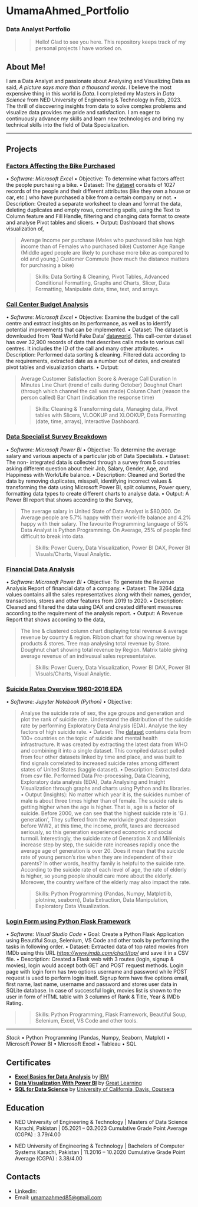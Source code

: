 # UmamaAhmed_Portfolio
### Data Analyst Portfolio

>> Hello! Glad to see you here. This repository keeps track of my personal projects I have worked on. 

## About Me!
I am a Data Analyst and passionate about Analysing and Visualizing Data as said, _A picture says more than a thousand words_. I believe the most expensive thing in this world is *Data*. I completed my Masters in _Data Science_ from NED University of Engineering & Technology in Feb, 2023. The thrill of discovering insights from data to solve complex problems and visualize data provides me pride and satisfaction. I am eager to continuously advance my skills and learn new technologies and bring my technical skills into the field of Data Specialization.

***

## Projects

### [Factors Affecting the Bike Purchased]()
•	_Software: Microsoft Excel_
•	Objective: To determine what factors affect the people purchasing a bike.
•	Dataset: The [dataset]() consists of 1027 records of the people and their different attributes (like they own a house or car, etc.) who have purchased a bike from a certain company or not. 
•	Description: Created a separate worksheet to clean and format the data, deleting duplicates and empty rows, correcting spells, using the Text to Column feature and Fill Handle, filtering and changing data format to create and analyse Pivot tables and slicers.
•	Output: Dashboard that shows visualization of, 
> Average Income per purchase (Males who purchased bike has high income than of Females who purchased bike) 
>	Customer Age Range (Middle aged people are likely to purchase more bike as compared to old and young.)
>	Customer Commute (how much the distance matters for purchasing a bike)
>> Skills: Data Sorting & Cleaning, Pivot Tables, Advanced Conditional Formatting, Graphs and Charts, Slicer, Data Formatting, Manipulate date, time, text, and arrays.

### [Call Center Budget Analysis]()
•	_Software: Microsoft Excel_
•	Objective: Examine the budget of the call centre and extract insights on its performance, as well as to identify potential improvements that can be implemented.
•	Dataset: The dataset is downloaded from ‘Real World Fake Data’ [dataworld](https://data.world/login?next=%2Fmarkbradbourne%2Frwfd-real-world-fake-data%2Fworkspace%2Ffile%3Ffilename%3DCall%2BCenter.csv). This call-center dataset has over 32,900 records of data that describes calls made to various call centres. It includes the ID of the call and many other attributes.
•	Description: Performed data sorting & cleaning. Filtered data according to the requirements, extracted date as a number out of dates, and created pivot tables and visualization charts.
•	Output:
>	Average Customer Satisfaction Score & Average Call Duration In Minutes
>	Line Chart (trend of calls during October)
>	Doughnut Chart (through which channel the call was made)
>	Column Chart (reason the person called)
>	Bar Chart (indication the response time)
>> Skills: Cleaning & Transforming data, Managing data, Pivot tables with Slicers, VLOOKUP and XLOOKUP, Data Formatting (date, time, arrays), Interactive Dashboard.



### [Data Specialist Survey Breakdown]()
•	_Software: Microsoft Power BI_
•	Objective: To determine the average salary and various aspects of a particular job of Data Specialists.
•	Dataset: The non- integrated data is collected through a survey from 5 countries asking different question about their Job, Salary, Gender, Age, and Happiness with Work/Life balance.
•	Description: Cleaned and Sorted the data by removing duplicates, misspell, identifying incorrect values & transforming the data using Microsoft Power BI, split columns, Power query, formatting data types to create different charts to analyse data.
•	Output: A Power BI report that shows according to the Survey,
>	The average salary in United State of Data Analyst is $80,000.
>	On Average people are 5.7% happy with their work-life balance and 4.2% happy with their salary.
>	The favourite Programming language of 55% Data Analyst is Python Programming.
>	On Average, 25% of people find difficult to break into data. 
>>	Skills: Power Query, Data Visualization, Power BI DAX, Power BI Visuals/Charts, Visual Analytic.



### [Financial Data Analysis]()
•	_Software: Microsoft Power BI_
•	Objective: To generate the Revenue Analysis Report of financial data of a company.
•	Dataset: The 3264 [data]() values contains all the sales representatives along with their names, gender, transactions, stores and other features from 2019 to 2020.
•	Description: Cleaned and filtered the data using DAX and created different measures according to the requirement of the analysis report.
•	Output: A Revenue Report that shows according to the data,
>	The line & clustered column chart displaying total revenue & average revenue by country & region.
>	Ribbon chart for showing revenue by products & stores.
>	Tree map analysing total revenue by Store. 
>	Doughnut chart showing total revenue by Region.
>	Matrix table giving average revenue of an indivusual sales representataive.   
>>	Skills: Power Query, Data Visualization, Power BI DAX, Power BI Visuals/Charts, Visual Analytic.


### [Suicide Rates Overview 1960-2016 EDA]()
•	_Software: Jupyter Notebook (Python)_
•	Objective: 
>	Analyse the suicide rate of sex, the age groups and generation and plot the rank of suicide rate.
>	Understand the distribution of the suicide rate by performing Exploratory Data Analysis (EDA). 
>	Analyse the key factors of high suicide rate.
•	Dataset: The [dataset]() contains data from 100+ countries on the topic of suicide and mental health infrastructure. It was created by extracting the latest data from WHO and combining it into a single dataset.  This compiled dataset pulled from four other datasets linked by time and place, and was built to find signals correlated to increased suicide rates among different states of United States (kaggle dataset).
•	Description: Extracted data from csv file. Performed Data Pre-processing, Data Cleaning, Exploratory data analysis (EDA), Data Analysing and Insight Visualization through graphs and charts using Python and its libraries.
•	Output (Insights): 
>	No matter which year it is, the suicides number of male is about three times higher than of female. 
>	The suicide rate is getting higher when the age is higher. That is, age is a factor of suicide. 
>	Before 2000, we can see that the highest suicide rate is 'G.I. generation', They suffered from the worldwide great depression before WW2, at this time, the income, profit, taxes are decreased seriously, so this generation experienced economic and social turmoil. 
>	Interestingly, the suicide rate of Generation X and Millenials increase step by step, the suicide rate increases rapidly once the average age of generation is over 20. Does it mean that the suicide rate of young person’s rise when they are independent of their parents? In other words, healthy family is helpful to the suicide rate. 
>	According to the suicide rate of each level of age, the rate of elderly is higher, so young people should care more about the elderly. Moreover, the country welfare of the elderly may also impact the rate. 
>>	Skills: Python Programming (Pandas, Numpy, Matplotlib, plotnine, seaborn), Data Extraction, Data Manipulation, Exploratory Data Visualization.


### [Login Form using Python Flask Framework]()
•	_Software: Visual Studio Code_
•	Goal: Create a Python Flask Application using Beautiful Soup, Selenium, VS Code and other tools by performing the tasks in following order.
•	Dataset: Extracted data of top rated movies from IMDb using this URL _https://www.imdb.com/chart/top/_ and save it in a CSV file.
•	Description: Created a Flask web with 3 routes (login, signup & movies), login would accept both GET and POST request methods. Login page with login form has two options username and password while POST request is used to perform login itself.  Signup form have five options email, first name, last name, username and password and stores user data in SQLite database. In case of successful login, movies list is shown to the user in form of HTML table with 3 columns of Rank & Title, Year & IMDb Rating.
>>	Skills: Python Programming, Flask Framework, Beautiful Soup, Selenium, Excel, VS Code and other tools.


*** 

*Stack* 
•	Python Programming (Pandas, Numpy, Seaborn, Matplot)
•	Microsoft Power BI
•	Microsoft Excel
•	Tableau
•	SQL 


## Certificates 
- [**Excel Basics for Data Analysis**]( https://www.coursera.org/account/accomplishments/certificate/8TL9XUFF7SPZ) by [IBM]( https://www.coursera.org/ibm)
- [**Data Visualization With Power BI**]( https://www.linkedin.com/sharing/share-offsite/?url=https%3A%2F%2Folympus1.mygreatlearning.com%2Fcourse_certificate%2FROGSQPRW) by [Great Learning]( https://www.mygreatlearning.com/)
- [**SQL for Data Science**]() by [University of California, Davis, Coursera]()


## Education
- NED University of Engineering & Technology | Masters of Data Science 	Karachi, Pakistan | 05.2021 – 03.2023
  Cumulative Grade Point Average (CGPA) : 3.79/4.00

- NED University of Engineering & Technology | Bachelors of Computer Systems 	Karachi, Pakistan | 11.2016 – 10.2020
  Cumulative Grade Point Average (CGPA) : 3.38/4.00

## Contacts
- LinkedIn:
- Email: umamaahmed85@gmail.com


